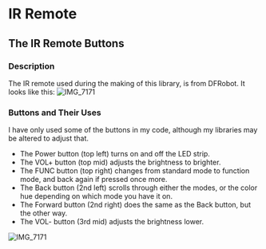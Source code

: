 # IR Remote

## The IR Remote Buttons

### Description

The IR remote used during the making of this library, is from DFRobot.  It looks like this:
![IMG_7171](https://user-images.githubusercontent.com/64373011/209445842-d32df7ff-f0aa-4f25-95b8-c154c4537a1a.jpeg)


### Buttons and Their Uses

I have only used some of the buttons in my code, although my libraries may be altered to adjust that.

* The Power button (top left) turns on and off the LED strip.
* The VOL+ button (top mid) adjusts the brightness to brighter.
* The FUNC button (top right) changes from standard mode to function mode, and back again if pressed once more.
* The Back button (2nd left) scrolls through either the modes, or the color hue depending on which mode you have it on.
* The Forward button (2nd right) does the same as the Back button, but the other way.
* The VOL- button (3rd mid) adjusts the brightness lower.

![IMG_7171](https://user-images.githubusercontent.com/64373011/209446054-7ffdfa5c-5b65-4cbd-9c4e-db1a3e62494e.jpeg)
